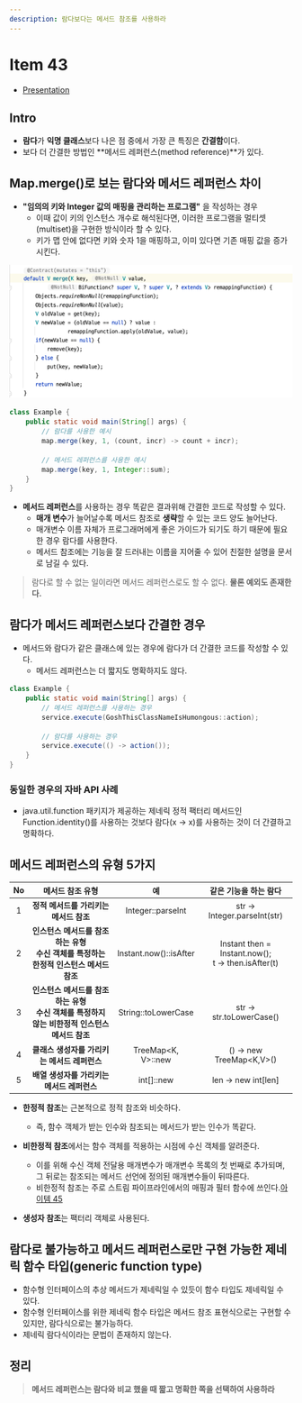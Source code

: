 ```yaml
---
description: 람다보다는 메서드 참조를 사용하라
---
```


# Item 43

- [Presentation](/java/effactive/item43/item43.pdf)

## Intro

- **람다**가 **익명 클래스**보다 나은 점 중에서 가장 큰 특징은 **간결함**이다.
- 보다 더 간결한 방법인 **메서드 레퍼런스(method reference)**가 있다.

## Map.merge()로 보는 람다와 메서드 레퍼런스 차이

- **"임의의 키와 Integer 값의 매핑을 관리하는 프로그램"** 을 작성하는 경우
    - 이때 값이 키의 인스턴스 개수로 해석된다면, 이러한 프로그램을 멀티셋(multiset)을 구현한 방식이라 할 수 있다.
	- 키가 맵 안에 없다면 키와 숫자 1을 매핑하고, 이미 있다면 기존 매핑 값을 증가시킨다.

![merge 메서드](item43/map_merge.png)


```java
class Example {
    public static void main(String[] args) {
        // 람다를 사용한 예시
	    map.merge(key, 1, (count, incr) -> count + incr);
	    
	    // 메서드 레퍼런스를 사용한 예시
	    map.merge(key, 1, Integer::sum);
    }
}
```

- **메서드 레퍼런스**를 사용하는 경우 똑같은 결과위해 간결한 코드로 작성할 수 있다.
	- **매개 변수**가 늘어날수록 메서드 참조로 **생략**할 수 있는 코드 양도 늘어난다.
	- 매개변수 이름 자체가 프로그래머에게 좋은 가이드가 되기도 하기 때문에 필요한 경우 람다를 사용한다.
	- 메서드 참조에는 기능을 잘 드러내는 이름을 지어줄 수 있어 친절한 설명을 문서로 남길 수 있다.
	

> 람다로 할 수 없는 일이라면 메서드 레퍼런스로도 할 수 없다. **물론 예외도 존재한다.**

## 람다가 메서드 레퍼런스보다 간결한 경우

- 메서드와 람다가 같은 클래스에 있는 경우에 람다가 더 간결한 코드를 작성할 수 있다.
	- 메서드 레퍼런스는 더 짧지도 명확하지도 않다.

```java
class Example {
    public static void main(String[] args) {
        // 메서드 레퍼런스를 사용하는 경우
	    service.execute(GoshThisClassNameIsHumongous::action);
	    
	    // 람다를 사용하는 경우
	    service.execute(() -> action());
    }
}
```

### 동일한 경우의 자바 API 사례

- java.util.function 패키지가 제공하는 제네릭 정적 팩터리 메서드인 Function.identity()를 사용하는 것보다 람다(x -> x)를 사용하는 것이 더 간결하고 명확하다.

## 메서드 레퍼런스의 유형 5가지

|No|메서드 참조 유형|예|같은 기능을 하는 람다|
|:---:|:---:|:---:|:---:|
|1|**정적 메서드를 가리키는 메서드 참조**|Integer::parseInt|str -> Integer.parseInt(str)|
|2|**인스턴스 메서드를 참조하는 유형 <br/> 수신 객체를 특정하는 한정적 인스턴스 메서드 참조**|Instant.now()::isAfter|Instant then = Instant.now(); <br/> t -> then.isAfter(t)|
|3|**인스턴스 메서드를 참조하는 유형 <br/> 수신 객체를 특정하지 않는 비한정적 인스턴스 메서드 참조**|String::toLowerCase|str -> str.toLowerCase()|
|4|**클래스 생성자를 가리키는 메서드 레퍼런스**|TreeMap<K, V>::new|() -> new TreeMap<K,V>()|
|5|**배열 생성자를 가리키는 메서드 레퍼런스**|int[]::new|len -> new int[len]|

- **한정적 참조**는 근본적으로 정적 참조와 비슷하다.
	- 즉, 함수 객체가 받는 인수와 참조되는 메서드가 받는 인수가 똑같다.
	
- **비한정적 참조**에서는 함수 객체를 적용하는 시점에 수신 객체를 알려준다.
	- 이를 위해 수신 객체 전달용 매개변수가 매개변수 목록의 첫 번째로 추가되며, 그 뒤로는 참조되는 메서드 선언에 정의된 매개변수들이 뒤따른다.
	- 비한정적 참조는 주로 스트림 파이프라인에서의 매핑과 필터 함수에 쓰인다.[아이템 45]()
	
- **생성자 참조**는 팩터리 객체로 사용된다.

## 람다로 불가능하고 메서드 레퍼런스로만 구현 가능한 제네릭 함수 타입(generic function type)

- 함수형 인터페이스의 추상 메서드가 제네릭일 수 있듯이 함수 타입도 제네릭일 수 있다.
- 함수형 인터페이스를 위한 제네릭 함수 타입은 메서드 참조 표현식으로는 구현할 수 있지만, 람다식으로는 불가능하다.
- 제네릭 람다식이라는 문법이 존재하지 않는다.

## 정리

> **메서드 레퍼런스는 람다와 비교 했을 때 짧고 명확한 쪽을 선택하여 사용하라**
